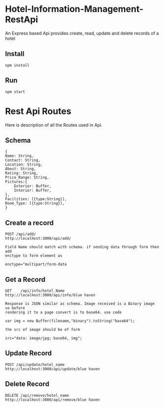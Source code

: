 # Hotel-Information-Management-RestApi
An Express based Api provides create, read, update and delete records of a hotel


## Install 
    npm install
  
## Run 
    npm start
    
# Rest Api Routes
Here is description of all the Routes used in Api.
## Schema
    {                                                                       
    Name: String,                                                               
    Contact: String,
    Location: String,
    About: String,
    Rating: String,
    Price_Range: String,
    Pictures:{
        Exterior: Buffer,
        Interior: Buffer,
    },
    Facilities: [{type:String}],
    Room_Type: [{type:String}],
    }
    
## Create a record

  `POST /api/add/`                                                          
  `http://localhost:3000/api/add/`
  
    Field Name should match with schema. if sending data through form then add 
    enctype to form element as
   `enctype="multipart/form-data`
   
## Get a Record
    
`GET    /api/info/hotel_Name`                                     
`http://localhost:3000/api/info/blue haven`
  
    Response is JSON similar as schema. Image received is a Binary image so before
    rendering it to a page convert is to base64. use code
  
  `var img = new Buffer(filename,"binary").toString("base64");`
  
    the src of image should be of form
   `src="data: image/jpg; base64, img";`
## Update Record

   `POST /api/update/hotel_name`                                                  
   `http://localhost:3000/api/update/blue haven`
   
## Delete Record
    
   `DELETE /api/remove/hotel_name`                                                         
   `http://localhost:3000/api/remove/blue haven`
